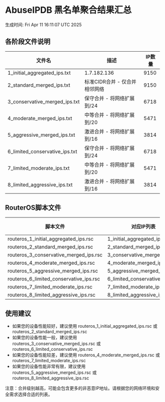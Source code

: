 # AbuseIPDB 黑名单聚合结果汇总
生成时间: Fri Apr 11 16:11:07 UTC 2025

## 各阶段文件说明

| 文件名 | 描述 | IP数量 |
|--------|------|--------|
| 1_initial_aggregated_ips.txt | 1.7.182.136 | 9150 |
| 2_standard_merged_ips.txt | 标准CIDR合并 - 仅合并相邻网络 | 9150 |
| 3_conservative_merged_ips.txt | 保守合并 - 将网络扩展到/24 | 6718 |
| 4_moderate_merged_ips.txt | 中等合并 - 将网络扩展到/20 | 5471 |
| 5_aggressive_merged_ips.txt | 激进合并 - 将网络扩展到/16 | 3814 |
| 6_limited_conservative_ips.txt | 保守合并 - 将网络扩展到/24 | 6718 |
| 7_limited_moderate_ips.txt | 中等合并 - 将网络扩展到/20 | 5471 |
| 8_limited_aggressive_ips.txt | 激进合并 - 将网络扩展到/16 | 3814 |

## RouterOS脚本文件

| 脚本文件 | 对应IP列表 | IP数量 |
|----------|------------|--------|
| routeros_1_initial_aggregated_ips.rsc | 1_initial_aggregated_ips.txt | 9150 |
| routeros_2_standard_merged_ips.rsc | 2_standard_merged_ips.txt | 9150 |
| routeros_3_conservative_merged_ips.rsc | 3_conservative_merged_ips.txt | 6718 |
| routeros_4_moderate_merged_ips.rsc | 4_moderate_merged_ips.txt | 5471 |
| routeros_5_aggressive_merged_ips.rsc | 5_aggressive_merged_ips.txt | 3814 |
| routeros_6_limited_conservative_ips.rsc | 6_limited_conservative_ips.txt | 6718 |
| routeros_7_limited_moderate_ips.rsc | 7_limited_moderate_ips.txt | 5471 |
| routeros_8_limited_aggressive_ips.rsc | 8_limited_aggressive_ips.txt | 3814 |

## 使用建议

- 如果您的设备性能较好，建议使用 routeros_1_initial_aggregated_ips.rsc 或 routeros_2_standard_merged_ips.rsc
- 如果您的设备性能一般，建议使用 routeros_3_conservative_merged_ips.rsc 或 routeros_6_limited_conservative_ips.rsc
- 如果您的设备性能较差，建议使用 routeros_4_moderate_merged_ips.rsc 或 routeros_7_limited_moderate_ips.rsc
- 如果您的设备性能非常有限，建议使用 routeros_5_aggressive_merged_ips.rsc 或 routeros_8_limited_aggressive_ips.rsc

注意：合并级别越高，可能会包含更多的非恶意IP地址。请根据您的网络环境和安全需求选择合适的列表。
